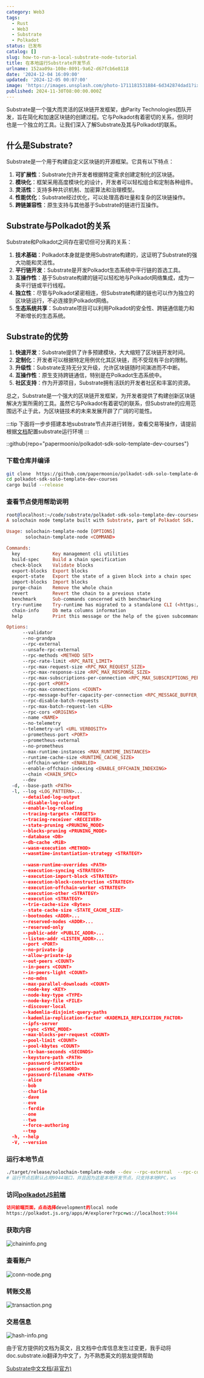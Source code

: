```yaml
---
category: Web3
tags:
  - Rust
  - Web3
  - Substrate
  - Polkadot
status: 已发布
catalog: []
slug: how-to-run-a-local-substrate-node-tutorial
title: 在本地运行Substrate开发节点
urlname: 152aa09a-108e-8091-9a62-d67fcb6e8118
date: '2024-12-04 16:09:00'
updated: '2024-12-05 00:07:00'
image: 'https://images.unsplash.com/photo-1711181531884-6d342874dad1?ixlib=rb-4.0.3&q=85&fm=jpg&crop=entropy&cs=srgb'
published: 2024-11-30T08:00:00.000Z
---
```


Substrate是一个强大而灵活的区块链开发框架，由Parity Technologies团队开发，旨在简化和加速区块链的创建过程。它与Polkadot有着密切的关系，但同时也是一个独立的工具。让我们深入了解Substrate及其与Polkadot的联系。


## 什么是Substrate?


Substrate是一个用于构建自定义区块链的开源框架。它具有以下特点：

1. **可扩展性**：Substrate允许开发者根据特定需求创建定制化的区块链。
2. **模块化**：框架采用高度模块化的设计，开发者可以轻松组合和定制各种组件。
3. **灵活性**：支持多种共识机制、加密算法和治理模型。
4. **性能优化**：Substrate经过优化，可以处理高吞吐量和复杂的区块链操作。
5. **跨链兼容性**：原生支持与其他基于Substrate的链进行互操作。

## Substrate与Polkadot的关系


Substrate和Polkadot之间存在密切但可分离的关系：

1. **技术基础**：Polkadot本身就是使用Substrate构建的，这证明了Substrate的强大功能和灵活性。
2. **平行链开发**：Substrate是开发Polkadot生态系统中平行链的首选工具。
3. **互操作性**：基于Substrate构建的链可以轻松地与Polkadot网络集成，成为一条平行链或平行线程。
4. **独立性**：尽管与Polkadot紧密相连，但Substrate构建的链也可以作为独立的区块链运行，不必连接到Polkadot网络。
5. **生态系统共享**：Substrate项目可以利用Polkadot的安全性、跨链通信能力和不断增长的生态系统。

## Substrate的优势

1. **快速开发**：Substrate提供了许多预建模块，大大缩短了区块链开发时间。
2. **定制化**：开发者可以根据特定用例优化其区块链，而不受现有平台的限制。
3. **升级性**：Substrate支持无分叉升级，允许区块链随时间演进而不中断。
4. **互操作性**：原生支持跨链通信，特别是在Polkadot生态系统中。
5. **社区支持**：作为开源项目，Substrate拥有活跃的开发者社区和丰富的资源。

总之，Substrate是一个强大的区块链开发框架，为开发者提供了构建创新区块链解决方案所需的工具。虽然它与Polkadot有着密切的联系，但Substrate的应用范围远不止于此，为区块链技术的未来发展开辟了广阔的可能性。


:::tip
下面将一步步搭建本地substrate节点并进行转账，查看交易等操作，请提前根据[文档](https://substrate-docs.pages.dev/en/install/macos/?mode=light)配置substrate运行环境
:::


::github{repo="papermoonio/polkadot-sdk-solo-template-dev-courses"}


### 下载仓库并编译


```bash
git clone  https://github.com/papermoonio/polkadot-sdk-solo-template-dev-courses 
cd polkadot-sdk-solo-template-dev-courses
cargo build --release
```


### 查看节点使用帮助说明


```prolog
root@localhost:~/code/substrate/polkadot-sdk-solo-template-dev-courses# ./target/release/solochain-template-node -h
A solochain node template built with Substrate, part of Polkadot Sdk.

Usage: solochain-template-node [OPTIONS]
       solochain-template-node <COMMAND>

Commands:
  key            Key management cli utilities
  build-spec     Build a chain specification
  check-block    Validate blocks
  export-blocks  Export blocks
  export-state   Export the state of a given block into a chain spec
  import-blocks  Import blocks
  purge-chain    Remove the whole chain
  revert         Revert the chain to a previous state
  benchmark      Sub-commands concerned with benchmarking
  try-runtime    Try-runtime has migrated to a standalone CLI (<https://github.com/paritytech/try-runtime-cli>). The subcommand exists as a stub and deprecation notice. It will be removed entirely some time after January 2024
  chain-info     Db meta columns information
  help           Print this message or the help of the given subcommand(s)

Options:
      --validator                                                                                Enable validator mode
      --no-grandpa                                                                               Disable GRANDPA
      --rpc-external                                                                             Listen to all RPC interfaces (default: local)
      --unsafe-rpc-external                                                                      Listen to all RPC interfaces
      --rpc-methods <METHOD SET>                                                                 RPC methods to expose. [default: auto] [possible values: auto, safe, unsafe]
      --rpc-rate-limit <RPC_RATE_LIMIT>                                                          RPC rate limiting (calls/minute) for each connection
      --rpc-max-request-size <RPC_MAX_REQUEST_SIZE>                                              Set the maximum RPC request payload size for both HTTP and WS in megabytes [default: 15]
      --rpc-max-response-size <RPC_MAX_RESPONSE_SIZE>                                            Set the maximum RPC response payload size for both HTTP and WS in megabytes [default: 15]
      --rpc-max-subscriptions-per-connection <RPC_MAX_SUBSCRIPTIONS_PER_CONNECTION>              Set the maximum concurrent subscriptions per connection [default: 1024]
      --rpc-port <PORT>                                                                          Specify JSON-RPC server TCP port
      --rpc-max-connections <COUNT>                                                              Maximum number of RPC server connections [default: 100]
      --rpc-message-buffer-capacity-per-connection <RPC_MESSAGE_BUFFER_CAPACITY_PER_CONNECTION>  The number of messages the RPC server is allowed to keep in memory [default: 64]
      --rpc-disable-batch-requests                                                               Disable RPC batch requests
      --rpc-max-batch-request-len <LEN>                                                          Limit the max length per RPC batch request
      --rpc-cors <ORIGINS>                                                                       Specify browser *origins* allowed to access the HTTP & WS RPC servers
      --name <NAME>                                                                              The human-readable name for this node
      --no-telemetry                                                                             Disable connecting to the Substrate telemetry server
      --telemetry-url <URL VERBOSITY>                                                            The URL of the telemetry server to connect to
      --prometheus-port <PORT>                                                                   Specify Prometheus exporter TCP Port
      --prometheus-external                                                                      Expose Prometheus exporter on all interfaces
      --no-prometheus                                                                            Do not expose a Prometheus exporter endpoint
      --max-runtime-instances <MAX_RUNTIME_INSTANCES>                                            The size of the instances cache for each runtime [max: 32] [default: 8]
      --runtime-cache-size <RUNTIME_CACHE_SIZE>                                                  Maximum number of different runtimes that can be cached [default: 2]
      --offchain-worker <ENABLED>                                                                Execute offchain workers on every block [default: when-authority] [possible values: always, never, when-authority]
      --enable-offchain-indexing <ENABLE_OFFCHAIN_INDEXING>                                      Enable offchain indexing API [default: false] [possible values: true, false]
      --chain <CHAIN_SPEC>                                                                       Specify the chain specification
      --dev                                                                                      Specify the development chain
  -d, --base-path <PATH>                                                                         Specify custom base path
  -l, --log <LOG_PATTERN>...                                                                     Sets a custom logging filter (syntax: `<target>=<level>`)
      --detailed-log-output                                                                      Enable detailed log output
      --disable-log-color                                                                        Disable log color output
      --enable-log-reloading                                                                     Enable feature to dynamically update and reload the log filter
      --tracing-targets <TARGETS>                                                                Sets a custom profiling filter
      --tracing-receiver <RECEIVER>                                                              Receiver to process tracing messages [default: log] [possible values: log]
      --state-pruning <PRUNING_MODE>                                                             Specify the state pruning mode
      --blocks-pruning <PRUNING_MODE>                                                            Specify the blocks pruning mode [default: archive-canonical]
      --database <DB>                                                                            Select database backend to use [possible values: rocksdb, paritydb, auto, paritydb-experimental]
      --db-cache <MiB>                                                                           Limit the memory the database cache can use
      --wasm-execution <METHOD>                                                                  Method for executing Wasm runtime code [default: compiled] [possible values: interpreted-i-know-what-i-do, compiled]
      --wasmtime-instantiation-strategy <STRATEGY>                                               The WASM instantiation method to use [default: pooling-copy-on-write] [possible values: pooling-copy-on-write, recreate-instance-copy-on-write, pooling,
                                                                                                 recreate-instance]
      --wasm-runtime-overrides <PATH>                                                            Specify the path where local WASM runtimes are stored
      --execution-syncing <STRATEGY>                                                             Runtime execution strategy for importing blocks during initial sync [possible values: native, wasm, both, native-else-wasm]
      --execution-import-block <STRATEGY>                                                        Runtime execution strategy for general block import (including locally authored blocks) [possible values: native, wasm, both, native-else-wasm]
      --execution-block-construction <STRATEGY>                                                  Runtime execution strategy for constructing blocks [possible values: native, wasm, both, native-else-wasm]
      --execution-offchain-worker <STRATEGY>                                                     Runtime execution strategy for offchain workers [possible values: native, wasm, both, native-else-wasm]
      --execution-other <STRATEGY>                                                               Runtime execution strategy when not syncing, importing or constructing blocks [possible values: native, wasm, both, native-else-wasm]
      --execution <STRATEGY>                                                                     The execution strategy that should be used by all execution contexts [possible values: native, wasm, both, native-else-wasm]
      --trie-cache-size <Bytes>                                                                  Specify the state cache size [default: 67108864]
      --state-cache-size <STATE_CACHE_SIZE>                                                      DEPRECATED: switch to `--trie-cache-size`
      --bootnodes <ADDR>...                                                                      Specify a list of bootnodes
      --reserved-nodes <ADDR>...                                                                 Specify a list of reserved node addresses
      --reserved-only                                                                            Whether to only synchronize the chain with reserved nodes
      --public-addr <PUBLIC_ADDR>...                                                             Public address that other nodes will use to connect to this node
      --listen-addr <LISTEN_ADDR>...                                                             Listen on this multiaddress
      --port <PORT>                                                                              Specify p2p protocol TCP port
      --no-private-ip                                                                            Always forbid connecting to private IPv4/IPv6 addresses
      --allow-private-ip                                                                         Always accept connecting to private IPv4/IPv6 addresses
      --out-peers <COUNT>                                                                        Number of outgoing connections we're trying to maintain [default: 8]
      --in-peers <COUNT>                                                                         Maximum number of inbound full nodes peers [default: 32]
      --in-peers-light <COUNT>                                                                   Maximum number of inbound light nodes peers [default: 100]
      --no-mdns                                                                                  Disable mDNS discovery (default: true)
      --max-parallel-downloads <COUNT>                                                           Maximum number of peers from which to ask for the same blocks in parallel [default: 5]
      --node-key <KEY>                                                                           Secret key to use for p2p networking
      --node-key-type <TYPE>                                                                     Crypto primitive to use for p2p networking [default: ed25519] [possible values: ed25519]
      --node-key-file <FILE>                                                                     File from which to read the node's secret key to use for p2p networking
      --discover-local                                                                           Enable peer discovery on local networks
      --kademlia-disjoint-query-paths                                                            Require iterative Kademlia DHT queries to use disjoint paths
      --kademlia-replication-factor <KADEMLIA_REPLICATION_FACTOR>                                Kademlia replication factor [default: 20]
      --ipfs-server                                                                              Join the IPFS network and serve transactions over bitswap protocol
      --sync <SYNC_MODE>                                                                         Blockchain syncing mode. [default: full] [possible values: full, fast, fast-unsafe, warp]
      --max-blocks-per-request <COUNT>                                                           Maximum number of blocks per request [default: 64]
      --pool-limit <COUNT>                                                                       Maximum number of transactions in the transaction pool [default: 8192]
      --pool-kbytes <COUNT>                                                                      Maximum number of kilobytes of all transactions stored in the pool [default: 20480]
      --tx-ban-seconds <SECONDS>                                                                 How long a transaction is banned for
      --keystore-path <PATH>                                                                     Specify custom keystore path
      --password-interactive                                                                     Use interactive shell for entering the password used by the keystore
      --password <PASSWORD>                                                                      Password used by the keystore
      --password-filename <PATH>                                                                 File that contains the password used by the keystore
      --alice                                                                                    Shortcut for `--name Alice --validator`
      --bob                                                                                      Shortcut for `--name Bob --validator`
      --charlie                                                                                  Shortcut for `--name Charlie --validator`
      --dave                                                                                     Shortcut for `--name Dave --validator`
      --eve                                                                                      Shortcut for `--name Eve --validator`
      --ferdie                                                                                   Shortcut for `--name Ferdie --validator`
      --one                                                                                      Shortcut for `--name One --validator`
      --two                                                                                      Shortcut for `--name Two --validator`
      --force-authoring                                                                          Enable authoring even when offline
      --tmp                                                                                      Run a temporary node
  -h, --help                                                                                     Print help (see more with '--help')
  -V, --version                                                                                  Print version
```


### 运行本地节点


```bash
./target/release/solochain-template-node --dev --rpc-external  --rpc-cors all
# 运行节点后默认占用9944端口，并且因为这是本地开发节点，只支持本地RPC，ws
```


### 访问[polkadotJS前端](https://polkadot.js.org/apps/#/explorer?rpc=ws://localhost:9944)


```prolog
访问前端页面，点击选择development的local node
https://polkadot.js.org/apps/#/explorer?rpc=ws://localhost:9944
```


### 获取内容


![chaininfo.png](https://prod-files-secure.s3.us-west-2.amazonaws.com/5d24fe63-e567-4804-86f9-9fdc62e13082/89be5adf-5619-4306-be75-45b425e3c446/chaininfo.png?X-Amz-Algorithm=AWS4-HMAC-SHA256&X-Amz-Content-Sha256=UNSIGNED-PAYLOAD&X-Amz-Credential=ASIAZI2LB466Q7QVWH62%2F20250222%2Fus-west-2%2Fs3%2Faws4_request&X-Amz-Date=20250222T213140Z&X-Amz-Expires=3600&X-Amz-Security-Token=IQoJb3JpZ2luX2VjEMn%2F%2F%2F%2F%2F%2F%2F%2F%2F%2FwEaCXVzLXdlc3QtMiJIMEYCIQDrp3nFZTRaHsmGjLF26yRv%2FWaJunnp%2BQyb%2FovkvGeo2wIhAPGNto%2Fh5OF00Uu%2BoPgysCqopQQuILmBuMP47qtvlTseKogECPL%2F%2F%2F%2F%2F%2F%2F%2F%2F%2FwEQABoMNjM3NDIzMTgzODA1IgxlFrxOWidPZVRLmlwq3AO3GkoctF%2BV4%2Flc%2B9oNNM08R08Q1lY7zLrM7AQ0LVboEIcEmAeDi%2FOXqWMkxvWKGD3uYE%2BJL958fqVeaa3tmW5xme6p0KL6V83tRNstXrZv%2F9minmfbHwI0c1%2Fo9yNrZ%2BJi6X1kWSkjWTOWpiT7SU2mULVlf1nu3krBwzvv%2BxPgQ03O7mj9jWzDqWnpukLQgAZ9bdr9JNzcrytt6HgsktPesp8PjKOFXKw4mUFIUGKb%2BWV5%2BPIS8Ox5bzrYYgHI4s1XgN8hvZMZ3gE4p9fDlxwCqnN29GeyQVhX5e2oTzCd6ESGPieivzq5PQoYTuclN9DQR98zZHWGd6QQHIeTaVpITwGBcxcRWGOMMwJvApdKwPY%2FRukBm2SFgW3eP1dQyx6Cgf5K7CSbrpHn63r%2BEtTRI4Vs9oPUQnyMWGJpqY7gaotTZoV0ZLAlgR5FToQAwn0GG5WyrT9Z1Ytlaww%2Bc%2BMAKYrwBO%2FqY0aQKRR45xMqdURfxurkLywRYH8pIOOa46%2Bm6yAzUigGB81W1jItYrciJo1meffFLBUkkxnSEPVuygCb6xH6GiP%2BpFxb6ssIDRcuSqNsrhC9wCfkyxBEtWYfL3GQWm9LdaMXBj89ibTIBqJHopQj%2Fdqjm2SzbjDahei9BjqkAeEeiOA%2F1yLWCCLF5bIIwvsf4Xeg%2BanTVwcyKb4s5yoFvOzp2gaDcPLeRZQLYawBymBPkAdpZPOngI5j3ni6nT9fLWCccms50IH8NUEZRVLTfWicYU1W0rYhHxBtTeNTx9ZmFtlNGiQxh6V%2F5WiK5rEdQEiKMYI5S5XHT3KuuOMPvd2UYk1zm9kEbj8Q%2FqTnFIYphRKhjiJLmU%2Bo7PPgS8CGV4bU&X-Amz-Signature=e94bf6d7e9c787fac073307709f1bc34c90c0d29b3702fc872b8c7de5e7d77ca&X-Amz-SignedHeaders=host&x-id=GetObject)


### 查看账户


![conn-node.png](https://prod-files-secure.s3.us-west-2.amazonaws.com/5d24fe63-e567-4804-86f9-9fdc62e13082/05964f92-c6d8-42d1-b4a1-b3a852295683/conn-node.png?X-Amz-Algorithm=AWS4-HMAC-SHA256&X-Amz-Content-Sha256=UNSIGNED-PAYLOAD&X-Amz-Credential=ASIAZI2LB466Q7QVWH62%2F20250222%2Fus-west-2%2Fs3%2Faws4_request&X-Amz-Date=20250222T213140Z&X-Amz-Expires=3600&X-Amz-Security-Token=IQoJb3JpZ2luX2VjEMn%2F%2F%2F%2F%2F%2F%2F%2F%2F%2FwEaCXVzLXdlc3QtMiJIMEYCIQDrp3nFZTRaHsmGjLF26yRv%2FWaJunnp%2BQyb%2FovkvGeo2wIhAPGNto%2Fh5OF00Uu%2BoPgysCqopQQuILmBuMP47qtvlTseKogECPL%2F%2F%2F%2F%2F%2F%2F%2F%2F%2FwEQABoMNjM3NDIzMTgzODA1IgxlFrxOWidPZVRLmlwq3AO3GkoctF%2BV4%2Flc%2B9oNNM08R08Q1lY7zLrM7AQ0LVboEIcEmAeDi%2FOXqWMkxvWKGD3uYE%2BJL958fqVeaa3tmW5xme6p0KL6V83tRNstXrZv%2F9minmfbHwI0c1%2Fo9yNrZ%2BJi6X1kWSkjWTOWpiT7SU2mULVlf1nu3krBwzvv%2BxPgQ03O7mj9jWzDqWnpukLQgAZ9bdr9JNzcrytt6HgsktPesp8PjKOFXKw4mUFIUGKb%2BWV5%2BPIS8Ox5bzrYYgHI4s1XgN8hvZMZ3gE4p9fDlxwCqnN29GeyQVhX5e2oTzCd6ESGPieivzq5PQoYTuclN9DQR98zZHWGd6QQHIeTaVpITwGBcxcRWGOMMwJvApdKwPY%2FRukBm2SFgW3eP1dQyx6Cgf5K7CSbrpHn63r%2BEtTRI4Vs9oPUQnyMWGJpqY7gaotTZoV0ZLAlgR5FToQAwn0GG5WyrT9Z1Ytlaww%2Bc%2BMAKYrwBO%2FqY0aQKRR45xMqdURfxurkLywRYH8pIOOa46%2Bm6yAzUigGB81W1jItYrciJo1meffFLBUkkxnSEPVuygCb6xH6GiP%2BpFxb6ssIDRcuSqNsrhC9wCfkyxBEtWYfL3GQWm9LdaMXBj89ibTIBqJHopQj%2Fdqjm2SzbjDahei9BjqkAeEeiOA%2F1yLWCCLF5bIIwvsf4Xeg%2BanTVwcyKb4s5yoFvOzp2gaDcPLeRZQLYawBymBPkAdpZPOngI5j3ni6nT9fLWCccms50IH8NUEZRVLTfWicYU1W0rYhHxBtTeNTx9ZmFtlNGiQxh6V%2F5WiK5rEdQEiKMYI5S5XHT3KuuOMPvd2UYk1zm9kEbj8Q%2FqTnFIYphRKhjiJLmU%2Bo7PPgS8CGV4bU&X-Amz-Signature=54ab00b2b5f887ae18e87f5deb1242d824ce68263826dd43ffc17eac9d8d0e60&X-Amz-SignedHeaders=host&x-id=GetObject)


### 转账交易


![transaction.png](https://prod-files-secure.s3.us-west-2.amazonaws.com/5d24fe63-e567-4804-86f9-9fdc62e13082/65593d3b-9b56-4fbe-a383-1447c903127f/transaction.png?X-Amz-Algorithm=AWS4-HMAC-SHA256&X-Amz-Content-Sha256=UNSIGNED-PAYLOAD&X-Amz-Credential=ASIAZI2LB466Q7QVWH62%2F20250222%2Fus-west-2%2Fs3%2Faws4_request&X-Amz-Date=20250222T213140Z&X-Amz-Expires=3600&X-Amz-Security-Token=IQoJb3JpZ2luX2VjEMn%2F%2F%2F%2F%2F%2F%2F%2F%2F%2FwEaCXVzLXdlc3QtMiJIMEYCIQDrp3nFZTRaHsmGjLF26yRv%2FWaJunnp%2BQyb%2FovkvGeo2wIhAPGNto%2Fh5OF00Uu%2BoPgysCqopQQuILmBuMP47qtvlTseKogECPL%2F%2F%2F%2F%2F%2F%2F%2F%2F%2FwEQABoMNjM3NDIzMTgzODA1IgxlFrxOWidPZVRLmlwq3AO3GkoctF%2BV4%2Flc%2B9oNNM08R08Q1lY7zLrM7AQ0LVboEIcEmAeDi%2FOXqWMkxvWKGD3uYE%2BJL958fqVeaa3tmW5xme6p0KL6V83tRNstXrZv%2F9minmfbHwI0c1%2Fo9yNrZ%2BJi6X1kWSkjWTOWpiT7SU2mULVlf1nu3krBwzvv%2BxPgQ03O7mj9jWzDqWnpukLQgAZ9bdr9JNzcrytt6HgsktPesp8PjKOFXKw4mUFIUGKb%2BWV5%2BPIS8Ox5bzrYYgHI4s1XgN8hvZMZ3gE4p9fDlxwCqnN29GeyQVhX5e2oTzCd6ESGPieivzq5PQoYTuclN9DQR98zZHWGd6QQHIeTaVpITwGBcxcRWGOMMwJvApdKwPY%2FRukBm2SFgW3eP1dQyx6Cgf5K7CSbrpHn63r%2BEtTRI4Vs9oPUQnyMWGJpqY7gaotTZoV0ZLAlgR5FToQAwn0GG5WyrT9Z1Ytlaww%2Bc%2BMAKYrwBO%2FqY0aQKRR45xMqdURfxurkLywRYH8pIOOa46%2Bm6yAzUigGB81W1jItYrciJo1meffFLBUkkxnSEPVuygCb6xH6GiP%2BpFxb6ssIDRcuSqNsrhC9wCfkyxBEtWYfL3GQWm9LdaMXBj89ibTIBqJHopQj%2Fdqjm2SzbjDahei9BjqkAeEeiOA%2F1yLWCCLF5bIIwvsf4Xeg%2BanTVwcyKb4s5yoFvOzp2gaDcPLeRZQLYawBymBPkAdpZPOngI5j3ni6nT9fLWCccms50IH8NUEZRVLTfWicYU1W0rYhHxBtTeNTx9ZmFtlNGiQxh6V%2F5WiK5rEdQEiKMYI5S5XHT3KuuOMPvd2UYk1zm9kEbj8Q%2FqTnFIYphRKhjiJLmU%2Bo7PPgS8CGV4bU&X-Amz-Signature=64323d70a77dcc7ea34d65ccc02ac9cbf1461f1b8f3bc185cd31f2f9adf4714b&X-Amz-SignedHeaders=host&x-id=GetObject)


### 交易信息


![hash-info.png](https://prod-files-secure.s3.us-west-2.amazonaws.com/5d24fe63-e567-4804-86f9-9fdc62e13082/7b9b0ba8-edf2-4998-9e9d-9cde7a64aa23/hash-info.png?X-Amz-Algorithm=AWS4-HMAC-SHA256&X-Amz-Content-Sha256=UNSIGNED-PAYLOAD&X-Amz-Credential=ASIAZI2LB466Q7QVWH62%2F20250222%2Fus-west-2%2Fs3%2Faws4_request&X-Amz-Date=20250222T213140Z&X-Amz-Expires=3600&X-Amz-Security-Token=IQoJb3JpZ2luX2VjEMn%2F%2F%2F%2F%2F%2F%2F%2F%2F%2FwEaCXVzLXdlc3QtMiJIMEYCIQDrp3nFZTRaHsmGjLF26yRv%2FWaJunnp%2BQyb%2FovkvGeo2wIhAPGNto%2Fh5OF00Uu%2BoPgysCqopQQuILmBuMP47qtvlTseKogECPL%2F%2F%2F%2F%2F%2F%2F%2F%2F%2FwEQABoMNjM3NDIzMTgzODA1IgxlFrxOWidPZVRLmlwq3AO3GkoctF%2BV4%2Flc%2B9oNNM08R08Q1lY7zLrM7AQ0LVboEIcEmAeDi%2FOXqWMkxvWKGD3uYE%2BJL958fqVeaa3tmW5xme6p0KL6V83tRNstXrZv%2F9minmfbHwI0c1%2Fo9yNrZ%2BJi6X1kWSkjWTOWpiT7SU2mULVlf1nu3krBwzvv%2BxPgQ03O7mj9jWzDqWnpukLQgAZ9bdr9JNzcrytt6HgsktPesp8PjKOFXKw4mUFIUGKb%2BWV5%2BPIS8Ox5bzrYYgHI4s1XgN8hvZMZ3gE4p9fDlxwCqnN29GeyQVhX5e2oTzCd6ESGPieivzq5PQoYTuclN9DQR98zZHWGd6QQHIeTaVpITwGBcxcRWGOMMwJvApdKwPY%2FRukBm2SFgW3eP1dQyx6Cgf5K7CSbrpHn63r%2BEtTRI4Vs9oPUQnyMWGJpqY7gaotTZoV0ZLAlgR5FToQAwn0GG5WyrT9Z1Ytlaww%2Bc%2BMAKYrwBO%2FqY0aQKRR45xMqdURfxurkLywRYH8pIOOa46%2Bm6yAzUigGB81W1jItYrciJo1meffFLBUkkxnSEPVuygCb6xH6GiP%2BpFxb6ssIDRcuSqNsrhC9wCfkyxBEtWYfL3GQWm9LdaMXBj89ibTIBqJHopQj%2Fdqjm2SzbjDahei9BjqkAeEeiOA%2F1yLWCCLF5bIIwvsf4Xeg%2BanTVwcyKb4s5yoFvOzp2gaDcPLeRZQLYawBymBPkAdpZPOngI5j3ni6nT9fLWCccms50IH8NUEZRVLTfWicYU1W0rYhHxBtTeNTx9ZmFtlNGiQxh6V%2F5WiK5rEdQEiKMYI5S5XHT3KuuOMPvd2UYk1zm9kEbj8Q%2FqTnFIYphRKhjiJLmU%2Bo7PPgS8CGV4bU&X-Amz-Signature=efbf5f74771e8987a9faf24446098711d17bc295580c14163169181133ae1a9c&X-Amz-SignedHeaders=host&x-id=GetObject)


由于官方提供的文档为英文，且文档中仓库信息发生过变更，我手动将doc.substrate.io翻译为中文了，为不熟悉英文的朋友提供帮助


[ Substrate中文文档(非官方)](https://substrate-docs.pages.dev/en/tutorials/build-a-blockchain/?mode=light)

